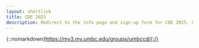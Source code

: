 ```yaml
---
layout: shortlink
title: CDE 2025
description: Redirect to the info page and sign-up form for CDE 2025. Hope to see you there!
---
```

{::nomarkdown}https://my3.my.umbc.edu/groups/umbccd/{:/}
